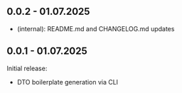 ## 0.0.2 - 01.07.2025

- (internal): README.md and CHANGELOG.md updates

## 0.0.1 - 01.07.2025

Initial release:
- DTO boilerplate generation via CLI